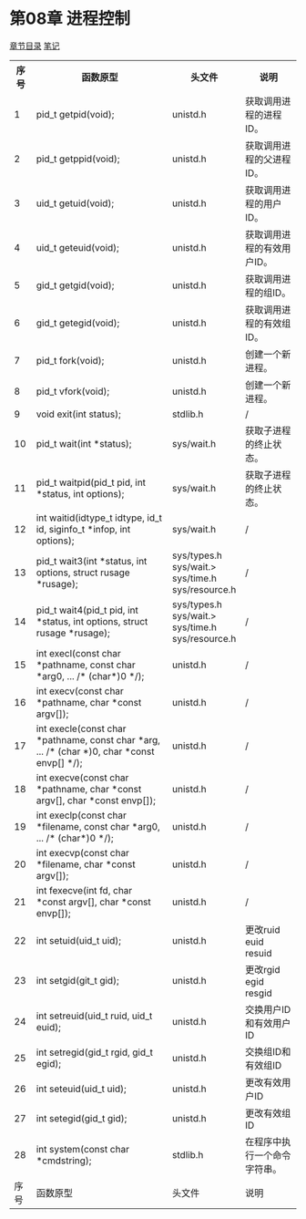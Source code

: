 <h1 id=file_func>
    第08章 进程控制
</h1>

[章节目录](../../README.md#title_ch08 "返回章节目录")
[笔记](notes.md "进入笔记")

<table>
    <tr>
        <th>序号</th><th>函数原型</th><th>头文件</th><th>说明</th>
    </tr>
    <tr>
        <td>1</td>
        <td>pid_t getpid(void);</td>
        <td>unistd.h</td>
        <td>获取调用进程的进程ID。</td>
    </tr>
    <tr>
        <td>2</td>
        <td>pid_t getppid(void);</td>
        <td>unistd.h</td>
        <td>获取调用进程的父进程ID。</td>
    </tr>
    <tr>
        <td>3</td>
        <td>uid_t getuid(void);</td>
        <td>unistd.h</td>
        <td>获取调用进程的用户ID。</td>
    </tr>
    <tr>
        <td>4</td>
        <td>uid_t geteuid(void);</td>
        <td>unistd.h</td>
        <td>获取调用进程的有效用户ID。</td>
    </tr>
    <tr>
        <td>5</td>
        <td>gid_t getgid(void);</td>
        <td>unistd.h</td>
        <td>获取调用进程的组ID。</td>
    </tr>
    <tr>
        <td>6</td>
        <td>gid_t getegid(void);</td>
        <td>unistd.h</td>
        <td>获取调用进程的有效组ID。</td>
    </tr>
    <tr>
        <td>7</td>
        <td>pid_t fork(void);</td>
        <td>unistd.h</td>
        <td>创建一个新进程。</td>
    </tr>
    <tr>
        <td>8</td>
        <td>pid_t vfork(void);</td>
        <td>unistd.h</td>
        <td>创建一个新进程。</td>
    </tr>
    <tr>
        <td>9</td>
        <td>void exit(int status);</td>
        <td>stdlib.h</td>
        <td>/</td>
    </tr>
    <tr>
        <td>10</td>
        <td>pid_t wait(int *status);</td>
        <td>sys/wait.h</td>
        <td>获取子进程的终止状态。</td>
    </tr>
    <tr>
        <td>11</td>
        <td>pid_t waitpid(pid_t pid, int *status, int options);</td>
        <td>sys/wait.h</td>
        <td>获取子进程的终止状态。</td>
    </tr>
    <tr>
        <td>12</td>
        <td>int waitid(idtype_t idtype, id_t id, siginfo_t *infop, int options);</td>
        <td>sys/wait.h</td>
        <td>/</td>
    </tr>
    <tr>
        <td>13</td>
        <td>pid_t wait3(int *status, int options, struct rusage *rusage);</td>
        <td>sys/types.h<br>
            sys/wait.><br>
            sys/time.h<br>
            sys/resource.h</td>
        <td>/</td>
    </tr>
    <tr>
        <td>14</td>
        <td>pid_t wait4(pid_t pid, int *status, int options, struct rusage *rusage);</td>
        <td>sys/types.h<br>
            sys/wait.><br>
            sys/time.h<br>
            sys/resource.h</td>
        <td>/</td>
    </tr>
    <tr>
        <td>15</td>
        <td>int execl(const char *pathname, const char *arg0, ... /* (char*)0 */);</td>
        <td>unistd.h</td>
        <td>/</td>
    </tr>
    <tr>
        <td>16</td>
        <td>int execv(const char *pathname, char *const argv[]);</td>
        <td>unistd.h</td>
        <td>/</td>
    </tr>
    <tr>
        <td>17</td>
        <td>int execle(const char *pathname, const char *arg, ... /* (char *)0, char *const envp[] */);</td>
        <td>unistd.h</td>
        <td>/</td>
    </tr>
    <tr>
        <td>18</td>
        <td>int execve(const char *pathname, char *const argv[], char *const envp[]);</td>
        <td>unistd.h</td>
        <td>/</td>
    </tr>
    <tr>
        <td>19</td>
        <td>int execlp(const char *filename, const char *arg0, ... /* (char*)0 */);</td>
        <td>unistd.h</td>
        <td>/</td>
    </tr>
    <tr>
        <td>20</td>
        <td>int execvp(const char *filename, char *const argv[]);</td>
        <td>unistd.h</td>
        <td>/</td>
    </tr>
    <tr>
        <td>21</td>
        <td>int fexecve(int fd, char *const argv[], char *const envp[]);</td>
        <td>unistd.h</td>
        <td>/</td>
    </tr>
    <tr>
        <td>22</td>
        <td>int setuid(uid_t uid);</td>
        <td>unistd.h</td>
        <td>更改ruid euid resuid</td>
    </tr>
    <tr>
        <td>23</td>
        <td>int setgid(git_t gid);</td>
        <td>unistd.h</td>
        <td>更改rgid egid resgid</td>
    </tr>
    <tr>
        <td>24</td>
        <td>int setreuid(uid_t ruid, uid_t euid);</td>
        <td>unistd.h</td>
        <td>交换用户ID和有效用户ID</td>
    </tr>
    <tr>
        <td>25</td>
        <td>int setregid(gid_t rgid, gid_t egid);</td>
        <td>unistd.h</td>
        <td>交换组ID和有效组ID</td>
    </tr>
    <tr>
        <td>26</td>
        <td>int seteuid(uid_t uid);</td>
        <td>unistd.h</td>
        <td>更改有效用户ID</td>
    </tr>
    <tr>
        <td>27</td>
        <td>int setegid(gid_t gid);</td>
        <td>unistd.h</td>
        <td>更改有效组ID</td>
    </tr>
    <tr>
        <td>28</td>
        <td>int system(const char *cmdstring);</td>
        <td>stdlib.h</td>
        <td>在程序中执行一个命令字符串。</td>
    </tr>
    <tr>
        <td>序号</td>
        <td>函数原型</td>
        <td>头文件</td>
        <td>说明</td>
    </tr>
</table>